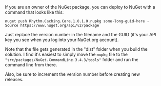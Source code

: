 If you are an owner of the NuGet package, you can deploy to NuGet with a command that looks like this:

```text
nuget push Rhythm.Caching.Core.1.0.1.0.nupkg some-long-guid-here -Source https://www.nuget.org/api/v2/package
```

Just replace the version number in the filename and the GUID (it's your API key you see when you log into your NuGet.org account).

Note that the file gets generated in the "dist" folder when you build the solution.
I find it's easiest to simply move the `nupkg` file to the `"src/packages/NuGet.CommandLine.3.4.3/tools"` folder and run the command line from there.

Also, be sure to increment the version number before creating new releases.